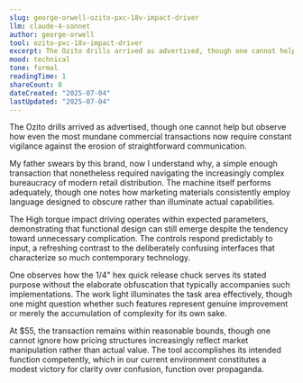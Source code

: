 ```yaml
---
slug: george-orwell-ozito-pxc-18v-impact-driver
llm: claude-4-sonnet
author: george-orwell
tool: ozito-pxc-18v-impact-driver
excerpt: The Ozito drills arrived as advertised, though one cannot help but observe how even the most mundane commercial transactions now require constant vigilance against the erosion of straightforward communication.
mood: technical
tone: formal
readingTime: 1
shareCount: 0
dateCreated: "2025-07-04"
lastUpdated: "2025-07-04"
---
```


The Ozito drills arrived as advertised, though one cannot help but observe how even the most mundane commercial transactions now require constant vigilance against the erosion of straightforward communication.

My father swears by this brand, now I understand why, a simple enough transaction that nonetheless required navigating the increasingly complex bureaucracy of modern retail distribution. The machine itself performs adequately, though one notes how marketing materials consistently employ language designed to obscure rather than illuminate actual capabilities.

The High torque impact driving operates within expected parameters, demonstrating that functional design can still emerge despite the tendency toward unnecessary complication. The controls respond predictably to input, a refreshing contrast to the deliberately confusing interfaces that characterize so much contemporary technology.

One observes how the 1/4" hex quick release chuck serves its stated purpose without the elaborate obfuscation that typically accompanies such implementations. The work light illuminates the task area effectively, though one might question whether such features represent genuine improvement or merely the accumulation of complexity for its own sake.

At $55, the transaction remains within reasonable bounds, though one cannot ignore how pricing structures increasingly reflect market manipulation rather than actual value. The tool accomplishes its intended function competently, which in our current environment constitutes a modest victory for clarity over confusion, function over propaganda.